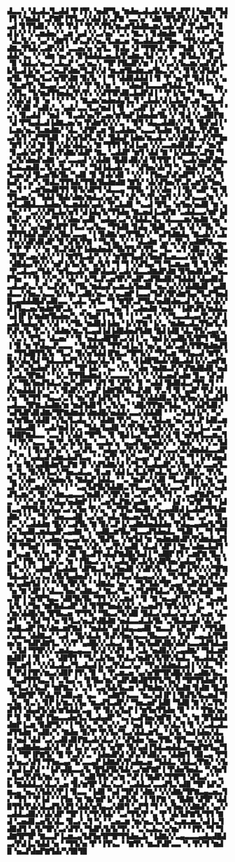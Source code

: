 ▟▃▃▚▝▟▃▟▃▜▃▟▟▝▛▐▜▚▝▅▟▛▜▄▝▆▟▅▃▟▃▟▞▟▃▛▃▛▛▐▝▅▟▊▞▜▟▐▜▝▞▆▟▟▝▃▛▇▛▐▜▜▃▞▞▟▟▐▞▃▛▇▝▃▃▚▞▝▟▇▝█▜▟▜▞▞▟▝▇▝▚▝▝▃▟▝▊▜▜▟▊▞▝▞▛▝▛▟▝▝▛▞▚▜▜▞▆▃▆▜▟▟▇▃▆▞▄▟▞▃▛▝▛▃▙▟▜▝▊▟▐▞▞▝▞▃▆▟▅▞▝▃▆▝▄▟▝▞▃▞▅▞▝▃▚▝▇▃▚▝▊▟▆▟▆▝▚▜▚▝▝▃▝▞▆▝▟▃▜▞▃▝▄▞▝▟▇▜▝▟▚▃▛▞▅▃▜▃▆▃▅▝▆▃▟▟▃▟▞▜▅▃▝▜▜▞▟▃▆▜▃▟▇▃▜▜▟▞▃▟▛▞▟▝▃▃▅▞▅▝▅▜▃▝▊▟▄▝▟▝▜▜▛▟▃▜▛▝▜▟▊▝▞▞▄▃▜▟▟▞▚▃▝▞▝▟▆▝▅▞▚▝▉▜▟▟▟▃▅▃▙▜▚▟▆▃▜▟▝▃▚▝▃▝▉▜▟▃▜▝▊▃▛▝▉▝▟▟▃▞▅▃▞▃▙▃▛▝▃▞▅▃▚▝▜▛▐▜▙▟▛▞▆▝▐▝▞▃▞▞▙▃▆▞▄▟▚▛▐▃▙▜▃▟▐▞▅▝▃▞▅▃▛▟▆▞▜▃▛▞▟▝▆▃▆▜▙▟▆▃▅▜▙▃▚▞▚▝▊▜▞▟▜▟▟▝▅▜▙▝▛▜▄▜▃▞▅▜▛▟▇▝▉▞▙▝▐▝▜▝▟▟▉▟▟▟▐▝▊▝▛▝▅▞▛▝▉▟▐▃▚▝▄▝▇▃▆▜▚▝▇▃▄▞▃▞▟▞▞▝▛▝▊▞▆▝▃▝▝▟▅▟▜▃▃▃▆▜▟▟▃▜▚▝▝▝▝▟▄▞▟▜▃▝▜▞▆▟▜▜▅▟▄▜▚▜▚▝▞▟▜▜▛▟▉▃▙▟▛▟▐▝▝▛▐▞▆▝▜▝█▃▃▝▝▞▞▞▟▞▟▝▊▝▅▝▝▞▝▝▚▝▇▃▆▞▅▟▅▟▄▜▃▜▝▃▙▟▞▟▐▃▙▞▛▃▆▝▚▟▃▟▞▝▛▟▉▝▚▟▊▞▃▝▄▟▞▃▃▜▃▞▆▟▐▝▉▝▝▃▟▛▐▞▝▃▚▜▞▜▚▝▞▝▇▞▙▝▝▃▚▝▉▃▟▟▝▝▆▟▝▝▊▃▟▞▅▞▛▃▅▞▆▜▅▛▐▟▅▟▅▜▙▝▞▝▊▟▝▞▃▟▉▛▇▝▟▝▛▜▄▟▃▟▐▟▇▃▅▞▅▝▛▟▆▜▞▞▞▃▝▝▉▜▝▟▄▃▟▟▉▞▞▝▊▝█▟▚▟▐▝▐▃▆▞▅▃▜▃▆▟▇▞▝▟▃▝▟▜▛▃▆▝▉▃▟▟▅▞▚▃▃▞▙▟▆▝▊▟▜▟▃▜▚▛▇▝▃▞▙▜▝▃▛▜▜▟▊▝▐▞▅▜▟▜▃▜▞▝█▟▄▛▐▟▆▞▆▃▟▃▚▞▞▟▊▟▞▃▛▞▛▜▅▝▇▜▝▞▟▝▇▝█▝▞▟▞▟▟▃▚▝▇▝▜▜▜▝▛▟▐▃▆▝▞▞▃▃▆▟▊▟▊▃▞▝▆▞▛▝▊▃▟▞▅▜▚▝▉▞▛▟▇▞▟▟▛▝▇▃▝▃▟▟▛▝▆▜▝▟▟▝▇▝▐▞▟▟▅▞▃▛▇▝▜▝▄▜▞▟▅▟▚▟▇▝▃▞▃▃▄▟▝▞▟▟▇▝█▟▊▟▉▞▟▝▊▜▜▛▐▝▚▃▟▞▅▟▛▟▇▃▜▃▙▃▆▟▊▃▜▞▃▜▃▞▝▝▚▝▜▟▐▟▃▟▞▃▝▝▟▜▅▞▟▞▜▝▚▝▆▟▞▜▚▞▙▞▜▃▅▞▟▝█▃▅▜▙▜▙▝▚▟▊▝▉▝▊▟▞▟▊▝▝▞▞▝▐▜▅▃▛▟▚▟▛▜▝▞▃▞▞▜▙▟▚▝▚▞▚▝▉▟▃▜▜▜▟▞▜▜▙▜▙▟▆▟▇▝▇▜▞▝▟▞▟▜▅▞▛▃▛▃▆▜▞▜▅▞▚▃▜▝▝▃▆▜▅▟▉▜▜▝▉▜▞▟▛▜▝▟▃▃▄▝▜▜▙▝▐▞▞▟▅▝▐▝█▞▚▟▛▝▆▝▉▜▜▃▅▞▄▝▜▟▟▝█▟▞▟▆▞▆▟▃▞▄▞▅▝▝▟▚▝▚▜▚▞▆▜▝▞▝▟▚▃▃▞▆▝▞▝▆▜▃▟█▟▃▃▙▟▅▞▙▃▆▟▟▞▄▟▞▝▛▃▙▟▊▝▚▃▟▝█▜▃▝▅▜▅▞▅▟▉▝▆▝▄▝▆▞▝▝▃▞▞▟▜▃▙▞▅▜▝▟▐▟▄▜▞▜▜▟▅▝▇▃▅▟▐▃▅▛▇▝▃▟▟▃▃▞▆▛▐▟▉▜▞▃▛▝▞▞▄▞▜▝▞▟▅▞▄▟▊▝▄▟▄▞▃▞▚▜▟▟▃▜▄▝▟▃▃▃▆▞▆▟▇▝▅▞▚▝▇▝▞▝▄▞▅▟▛▟▛▛▐▜▃▞▃▞▙▃▝▜▜▟▉▝▊▟▄▝█▟▊▝▃▞▙▝▟▝▞▜▙▝▚▃▜▜▜▜▟▟▚▟▛▞▄▜▙▞▃▃▄▝▐▝▉▟▇▞▄▞▛▜▙▞▞▝▚▟▜▟▇▟▄▝▇▃▟▞▞▃▙▜▚▞▞▟▛▟▊▟▛▝█▝▟▜▞▛▇▝▝▜▄▜▄▝▞▝▝▟▃▟▆▝▄▞▃▜▚▞▄▟▇▛▇▃▄▃▞▝▛▝▛▝▞▝▅▝▉▃▛▟▞▛▐▟▅▟▅▟▞▜▙▜▜▞▚▜▜▃▝▜▃▝▃▜▝▟▉▃▚▝▄▜▄▝▉▜▛▃▅▞▟▞▞▝▐▝▇▜▜▃▟▞▚▝▞▝▆▜▛▜▄▟▚▜▅▟▜▃▅▃▃▞▟▞▛▝▞▟█▃▝▟█▟▄▞▛▞▞▝▅▛▐▞▙▞▙▝▚▞▙▜▝▜▝▜▝▞▟▜▄▞▜▝▜▃▆▃▅▝▊▝█▝▇▜▚▝▛▃▟▃▄▞▜▟▞▝▆▜▄▃▟▞▚▟▛▟▄▟▞▃▟▞▟▃▃▟▇▟▛▟▇▝▉▜▅▟▊▟▞▝▅▃▛▜▅▝▝▝▊▝▞▞▚▞▝▟▞▝▐▞▜▃▛▃▅▜▛▞▚▟▛▃▟▜▙▟▉▞▜▟▟▟▝▟▄▟▉▟▃▟▃▟▚▃▚▞▚▃▛▟▚▝▐▜▙▝▆▟▄▟▚▃▆▃▙▜▅▟▊▝▅▃▚▞▞▞▟▟█▟▊▝▄▟▊▟▃▃▚▜▅▃▚▃▃▜▞▞▆▞▃▟▉▞▅▃▚▞▄▃▆▛▐▃▃▞▜▟▚▜▛▟▆▜▄▞▜▃▛▜▅▟█▃▄▟▟▟█▟▚▟▉▃▃▝▃▟▃▝▆▜▃▝▜▝▇▜▛▃▛▜▙▞▅▟▉▟▅▃▟▝▟▃▚▞▟▞▞▟▐▜▄▃▅▞▆▟▆▜▛▃▙▝▝▃▝▝▃▃▄▝▅▞▜▝▃▟▅▟▇▝▅▟▞▝▐▟▛▟▜▞▆▟▟▃▚▟▐▛▐▞▆▟▆▜▙▟▅▞▚▝▚▜▅▛▐▝▜▝▊▝▐▝▝▃▆▝▞▝▞▜▃▃▟▃▄▞▛▃▚▛▐▃▟▞▙▟▄▞▙▝▞▟▝▝▞▜▙▝▆▟▉▟▐▟▅▝▐▞▞▛▇▝▐▞▃▝▆▟▆▃▟▃▜▜▅▜▃▜▛▟▚▞▙▝▛▃▚▝▟▟▆▞▆▃▜▃▄▟▐▟▐▟█▟▅▟▜▟▇▝█▟▐▟█▝▟▃▜▜▞▃▄▞▄▝▞▃▚▝▛▜▃▝▟▃▅▞▝▝▊▝▅▟▃▟█▜▛▃▞▟▐▝▃▝▆▟▐▞▄▟█▞▙▜▛▜▝▜▙▟▐▝▉▝▆▝▛▟▄▃▛▃▃▃▝▝▊▟▟▞▙▝▜▜▚▟▐▃▜▝▅▞▄▝▟▞▃▟▚▜▜▛▇▟▆▟▜▃▝▜▜▟█▜▜▞▙▝▜▃▞▝▉▞▅▜▟▟▐▛▇▃▞▜▛▜▞▞▝▜▜▃▆▝▜▜▄▃▟▝▇▜▚▝█▞▞▟▄▜▟▝▜▟▃▃▙▟▜▝▞▟▄▞▟▃▜▝▚▃▝▟▐▟█▜▙▟▞▟█▃▟▟▐▞▞▃▅▛▇▟▚▞▚▞▙▟▅▛▐▞▞▝▃▝▜▛▐▟▞▝▚▃▝▞▞▃▝▟▅▝▆▟▇▃▛▞▚▛▇▟█▟█▝▅▟▞▃▟▃▜▛▇▟▝▝▐▞▃▜▜▜▙▟▆▟▝▞▃▃▃▃▚▜▝▞▝▞▟▃▅▟▚▟▆▝▊▃▝▟▚▟▐▞▝▜▙▜▅▟▜▟▃▞▅▞▚▟▛▜▝▟▜▝▊▝▟▜▚▝▊▝▚▟▟▝█▟▉▟▃▞▜▜▃▜▝▝▛▞▅▟▟▟▐▞▝▃▚▝▉▟▛▞▞▃▄▛▐▟▇▜▙▜▙▃▛▟▊▝▛▃▜▝▉▝▄▟▛▝▛▟▝▟▐▞▅▝▜▞▜▜▝▜▄▃▞▃▜▝▆▞▚▛▐▟▜▞▜▝▃▝▝▜▞▟▟▟▉▃▜▞▆▜▅▞▄▜▃▟▟▜▃▟▃▃▜▛▇▃▙▟▇▞▆▝▆▟▜▟▊▜▝▃▜▞▅▝▝▟█▞▛▛▇▞▜▟▄▝▚▝▟▟▜▟▊▞▚▟▜▟▛▟▊▟▇▞▜▛▇▟▆▟▞▟▆▟█▞▅▟▟▞▃▃▞▟▟▟▉▝▝▝▃▜▟▟▐▞▚▝▚▞▆▞▆▜▙▞▟▟█▝▚▜▄▜▃▟▄▝▞▝▟▟▇▝▛▞▚▃▝▞▃▜▟▃▅▝▅▞▃▞▃▛▐▟▉▃▆▃▚▟▃▟█▝▝▃▟▞▆▟▐▞▃▝▜▟▄▜▄▟█▝▚▜▚▜▙▞▆▜▞▞▛▃▝▃▜▝▐▃▞▃▆▝▜▟█▛▇▟▃▃▝▃▃▜▝▞▟▟▝▜▛▜▃▝▊▝█▟▐▃▞▜▄▟▊▞▟▝█▝▅▛▇▜▃▃▆▃▜▝▐▝▛▞▚▃▃▝▆▝▛▃▜▞▙▜▃▝▃▃▙▞▄▝▄▃▟▜▄▞▆▟▞▞▚▝▆▟▞▝▞▝▞▃▜▟▚▃▝▝▐▝▉▞▅▜▚▞▚▝▃▞▟▜▃▝▚▟▄▞▄▞▛▞▄▜▛▞▚▞▃▃▞▟▞▟▆▟▟▃▃▟▛▞▝▞▚▝▄▟▄▟▚▟▆▃▙▟▜▃▄▝▝▝▅▜▚▝▐▞▚▃▄▞▚▟▝▞▟▝▅▝▜▝▐▞▛▟▅▟▅▝▅▝▉▞▄▟█▟▆▜▃▛▇▝█▝▞▟▜▟▇▞▟▝▞▜▃▜▃▟▄▟▛▃▚▜▅▝▟▞▃▃▅▜▃▝▃▜▃▝▉▞▙▜▃▞▞▜▅▃▟▃▄▝▊▃▆▝▟▟▐▃▜▃▙▜▚▟▃▜▃▞▞▟▉▞▃▝▛▞▙▜▄▝▞▟▅▝▝▞▆▟▅▞▙▝▇▟▄▛▐▟▟▃▝▝▃▝▆▟▚▞▞▟▊▝▜▃▄▛▐▜▚▝▆▝▄▟▃▛▐▞▞▃▆▟▞▞▚▝▐▝▝▃▄▜▟▜▙▜▟▟▉▃▜▜▃▃▄▜▄▜▞▃▃▞▆▝▝▞▛▞▚▃▙▟▜▃▆▞▚▝▉▞▝▟▆▃▄▃▃▞▆▟▊▞▚▜▛▞▆▝▃▞▛▃▞▜▞▜▝▃▝▃▄▛▇▟▜▃▞▃▝▞▝▞▚▞▆▝▛▟▄▞▅▟▆▛▐▝▝▃▅▜▃▛▇▞▄▟▆▝▝▃▝▝▐▟▝▝▅▜▛▝▊▝▐▟▊▃▄▜▜▜▙▜▞▟▄▞▃▞▄▜▅▝▛▞▄▝▚▞▜▜▄▜▅▟▊▞▚▃▄▟▉▟▐▃▟▟▛▜▜▟▆▟▇▞▝▞▃▝▜▞▝▟▅▃▃▟█▝▃▞▄▞▚▟▃▜▙▃▅▞▆▜▄▜▞▝▊▝▟▜▄▝▃▞▝▝▉▃▛▃▝▞▃▟▟▟▆▝█▞▞▃▟▜▙▝▇▝▉▞▃▛▐▞▃▟▇▟▅▟▟▟▅▝▛▟▄▃▄▟▅▜▞▜▟▞▃▜▄▟▉▃▆▟▄▟▛▃▄▟▇▝▚▝▄▟█▃▆▜▙▞▜▃▃▟▜▟▅▟▃▝▜▟▊▝▃▝▜▝▛▜▛▟▃▞▅▟▝▞▃▟▅▞▄▃▄▞▙▞▄▝█▟▜▃▝▞▆▜▟▝▆▝▅▟▆▟▉▟▛▞▛▟▆▟▄▟▜▝▉▝▛▜▅▛▐▝▝▜▙▝▅▟▅▝▞▟▚▝▃▞▛▞▄▟▉▝▟▃▟▝▟▛▐▝▇▃▚▟▆▃▙▟▜▝█▝▄▃▆▝▛▞▅▝▜▞▝▟▊▝█▃▟▜▚▟▄▛▇▟█▞▙▟▐▝▚▟█▛▐▜▝▃▆▛▇▝█▃▚▃▟▝▐▜▙▝▜▝▟▞▃▝▆▝▐▜▙▃▞▃▚▝▃▟▄▜▛▃▙▜▞▟█▜▅▞▄▟▄▞▛▝▚▝▊▝▉▝▚▞▞▝▄▟▇▛▐▃▟▟▅▝▟▛▇▃▟▝▚▜▅▟▉▝▞▟▛▞▙▝▟▃▞▛▐▞▛▞▞▞▜▛▇▜▟▃▟▞▞▃▚▃▚▜▙▜▄▟▅▟▚▝▐▝▛▟▜▜▃▞▟▃▄▃▞▞▄▝▜▞▜▜▃▝▅▞▟▜▚▞▅▞▄▟▆▜▟▝▞▝▚▜▄▜▛▞▙▝▝▟▇▟▄▝▅▞▃▝▜▞▜▟▞▜▛▃▄▞▚▟▛▟▟▝▆▟▅▝▅▝▇▝▟▛▐▝▟▃▃▜▅▞▚▟▇▃▞▝▇▃▞▜▃▝▞▜▟▜▜▟▃▞▚▜▙▞▅▞▙▟▊▝▜▃▜▛▐▝▅▜▛▜▄▃▝▟▉▜▙▜▙▝▜▜▝▞▞▃▆▟▝▝▊▝▇▝▅▃▄▛▐▜▚▝▄▝▚▃▆▟▐▞▙▝▞▜▅▝▆▛▇▟▃▟▛▝▟▝▉▜▛▜▅▟▞▟▞▃▚▃▅▟▜▝▇▜▞▟▞▝▐▃▝▜▝▝▄▞▆▞▟▟█▞▆▝█▜▙▃▅▝▛▜▜▞▝▜▙▃▞▜▞▟▉▝█▟▃▞▄▟▃▞▄▞▃▞▚▃▅▝▟▃▟▜▝▝▃▜▟▝▜▝▅▝▊▜▃▞▅▃▛▟█▟▇▝▅▟▃▃▟▃▙▜▙▝▃▜▙▟▄▟▟▝▟▞▃▞▅▟█▃▟▛▐▜▞▟▆▃▆▛▇▟▝▝▆▟▟▞▚▟▐▟▄▃▄▟▉▝▆▃▃▛▐▞▚▟▛▝▞▜▜▟▊▞▄▟▃▝▟▟▇▃▞▝▃▟▝▝█▞▟▃▙▝▊▟▚▜▅▞▄▃▃▜▙▃▃▞▃▝▛▟▝▃▄▃▙▜▜▟▅▞▅▝▜▟▛▟▇▜▃▝▞▞▛▝▄▟█▞▞▃▙▃▞▝▉▝▆▞▙▟▛▟█▞▟▟▚▃▃▟▟▜▟▃▆▝▃▜▟▝▜▜▛▞▞▃▆▟▄▃▄▃▃▜▞▟▝▞▟▜▝▜▝▃▙▝▅▟▉▞▞▃▄▟▇▞▝▜▟▃▆▛▇▟▉▛▐▝█▝▝▃▝▟█▜▜▝▝▜▞▃▙▜▅▝▛▟▃▞▆▟▛▞▙▜▛▞▙▟▃▝▆▃▟▟▄▜▞▜▜▃▆▜▝▝▞▞▟▃▟▃▞▜▃▟▄▟▐▞▃▞▛▟▃▞▄▞▝▜▚▞▟▟▆▟▃▟▐▝▞▟▃▝▜▝▊▝▛▟▐▜▛▞▆▃▞▟▉▛▐▜▚▝▉▝▚▝▛▃▆▃▅▝▄▞▅▜▛▜▛▟█▞▟▞▃▟▇▞▙▃▝▝▉▃▟▜▜▜▄▃▜▝▃▜▄▞▃▝▊▜▙▞▆▞▚▟▛▟▉▟█▜▜▜▞▜▄▜▝▜▛▜▜▟▅▛▐▜▄▞▜▃▞▞▙▃▛▝▆▛▇▃▚▝▃▜▝▃▄▜▟▞▙▃▆▝▃▛▇▟▆▞▞▞▙▟▇▝▊▟▇▝█▃▛▝▛▟▇▜▛▝▛▟▄▜▚▟▉▃▅▝▄▃▝▝▚▟▇▜▚▃▃▝▆▃▚▟▐▛▐▝▉▟▜▞▙▃▆▟▝▜▃▜▄▝▊▃▚▝▊▛▐▞▆▃▚▜▄▝▆▃▟▜▃▟▛▞▝▜▅▃▅▛▐▟▉▝▜▟█▝▇▝▞▃▜▜▞▟▜▜▝▟▄▟▜▞▟▞▆▜▟▟▞▃▄▝▛▝▉▞▄▜▄▛▐▝▆▜▅▜▜▟▅▝▉▝▝▝▝▛▇▞▅▞▛▝▊▝█▝▅▛▐▜▅▃▃▟▅▜▃▜▃▟▄▟▛▝▚▃▚▃▟▜▅▞▆▛▇▝▅▝▚▝▆▝█▜▟▟▟▟▆▛▐▃▆▝▉▟▛▜▞▝▐▝▜▞▄▝▚▞▚▞▞▃▞▝▅▟▝▜▝▞▚▞▟▃▜▝▊▝▞▃▟▃▟▃▟▜▜▟▆▝▚▟▉▞▚▝▇▟▅▝▉▞▛▝▛▞▙▞▜▃▞▟▟▃▆▜▃▝▐▞▙▝▅▟▐▟▅▞▟▃▅▝▅▟▝▟▟▝▃▞▃▟▊▟▊▛▇▃▟▞▟▃▞▞▝▟▜▟▅▝▅▃▜▜▙▝█▜▃▃▚▞▞▞▟▟▉▞▄▟▇▟▅▃▟▞▟▝▚▛▐▃▚▞▃▞▙▝▅▜▛▝▉▞▄▟▐▜▟▃▅▟▟▃▞▜▅▛▇▜▄▞▜▃▚▝▜▛▐▛▇▜▞▝█▝▛▃▛▞▃▝▐▟▅▟▛▟▝▟▚▞▛▟▉▞▃▝▟▟▇▜▝▟▊▃▄▝▛▜▟▞▅▃▞▟▜▝▜▜▅▃▄▞▜▞▃▃▄▛▐▟▇▟▚▜▚▟▅▃▅▝▜▟▟▃▝▟▟▃▞▛▇▞▝▞▙▞▄▟▐▃▛▟▝▝▐▟▚▟█▃▃▞▙▝█▜▟▜▙▜▟▞▃▞▆▛▇▛▐▝▛▟▅▜▅▟▃▝▚▜▅▜▃▜▃▞▛▟▜▞▆▞▃▝▞▝▄▝▚▟▊▜▜▞▚▞▆▝▚▛▐▝▇▟▛▞▜▜▛▜▝▟▜▃▞▝▝▃▙▝▇▟▟▟▃▞▟▃▞▃▅▝▉▞▆▜▛▝▟▃▚▃▞▝▃▟▟▃▞▃▃▟▜▃▚▟▉▝▜▛▐▟▚▞▆▃▄▝▅▃▚▜▟▞▞▛▐▝▉▃▃▝▐▟▉▝▚▟▝▜▛▟▝▟▇▞▝▞▞▟▇▞▜▛▇▃▄▃▅▃▜▞▝▜▜▝▝▛▐▟▝▝▐▜▅▝▆▝▇▞▆▛▐▞▝▟▜▞▙▝▐▝▊▛▇▝▄▝█▟▇▝▟▜▛▝▟▟▉▜▜▞▛▟▞▟▃▟▜▞▟▜▝▟▟▞▅▜▄▃▞▟▉▜▝▃▛▜▝▜▝▝▄▜▅▞▞▟▇▟▚▝▄▞▞▃▟▟▃▟▉▞▞▟▞▟▛▝▜▛▐▝▞▜▚▜▟▞▝▃▞▜▜▞▛▝▄▝▛▝▟▞▙▛▇▜▞▜▜▝▇▟▝▃▅▟▊▃▅▜▞▟▃▝▉▃▞▃▜▝▚▝▝▃▅▃▆▝▆▞▅▃▜▃▚▞▚▃▆▃▆▃▚▟▐▃▜▟▉▟▜▝▄▜▞▜▛▞▃▞▟▜▚▝▜▟▛▞▙▜▞▜▚▝▝▃▚▃▙▃▚▞▆▞▝▝▐▜▚▝▜▝▜▟▇▜▛▜▛▝▇▃▃▛▐▃▆▃▄▜▟▜▅▜▛▜▛▜▜▟▅▃▙▝▐▟▇▞▞▃▄▃▃▃▄▟▄▟█▟▃▞▛▟▐▃▜▟▟▝▅▝▝▜▜▞▅▝▛▝▐▜▚▃▝▝▇▜▚▝▆▃▛▟▛▃▃▝▚▝▛▞▜▝▆▟▉▝▅▃▛▟▅▛▇▜▟▞▚▜▉▜▉